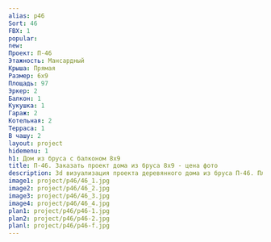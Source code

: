 ```yaml
---
alias: p46
Sort: 46
FBX: 1
popular: 
new: 
Проект: П-46
Этажность: Мансардный
Крыша: Прямая
Размер: 6х9
Площадь: 97
Эркер: 2
Балкон: 1
Кукушка: 1
Гараж: 2
Котельная: 2
Терраса: 1
В чашу: 2
layout: project
hidemenu: 1
h1: Дом из бруса с балконом 8х9
title: П-46. Заказать проект дома из бруса 8х9 - цена фото
description: 3d визуализация проекта деревянного дома из бруса П-46. Площадь 97 м2, размер 8х9. Вы можете внести любые изменения в проект.
image1: project/p46/46_1.jpg
image2: project/p46/46_2.jpg
image3: project/p46/46_3.jpg
image4: project/p46/46_4.jpg
plan1: project/p46/p46-1.jpg
plan2: project/p46/p46-2.jpg
planl: project/p46/p46-f.jpg
---
```

